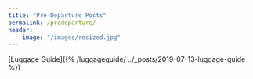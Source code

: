 ```yaml
---
title: "Pre-Departure Posts"
permalink: /predeparture/
header:
    image: "/images/resized.jpg"
---
```


[Luggage Guide]({% /luggageguide/ ../_posts/2019-07-13-luggage-guide %})